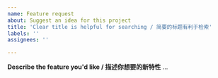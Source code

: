 ```yaml
---
name: Feature request
about: Suggest an idea for this project
title: 'Clear title is helpful for searching / 简要的标题有利于检索'
labels: ''
assignees: ''

---
```


**Describe the feature you'd like / 描述你想要的新特性**
...
